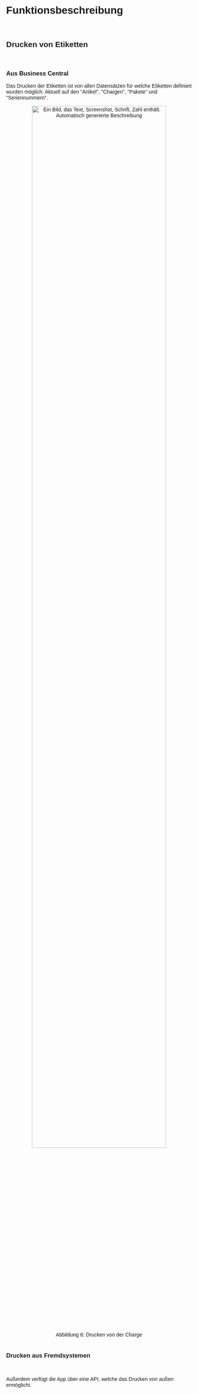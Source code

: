 <style>
body {
    font-family: "Century Gothic", "CenturyGothic", "AppleGothic", sans-serif;
}
</style>

# Funktionsbeschreibung

<br>

## Drucken von Etiketten

<br>

### Aus Business Central

Das Drucken der Etiketten ist von allen Datensätzen für welche Etiketten definiert wurden möglich. Aktuell auf den \"Artikel\", \"Chargen\", \"Pakete\" und \"Seriennummern\". <br>

<div style="text-align: center;">
    <img src="../../images/Labels/Labels6.png" alt="Ein Bild, das Text, Screenshot, Schrift, Zahl enthält. Automatisch generierte Beschreibung" style="width: 85%; height: auto;">
    <figcaption>Abbildung 6: Drucken von der Charge</figcaption>
</div>

<br>

### Drucken aus Fremdsystemen

<br>

Außerdem verfügt die App über eine API, welche das Drucken von außen ermöglicht.